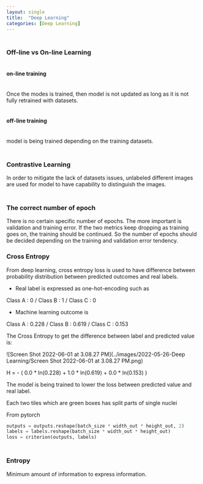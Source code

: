 ```yaml
---
layout: single
title:  "Deep Learning"
categories: [Deep Learning]
---
```


### <br>Off-line vs On-line Learning

#### <br>on-line training

<br>Once the modes is trained, then model is not updated as long as it is not fully retrained with datasets.

#### <br>off-line training

<br>model is being trained depending on the training datasets.



### <br>Contrastive Learning

In order to mitigate the lack of datasets issues, unlabeled different images are used for model to have capability to distinguish the images.



### <br>The correct number of epoch

There is no certain specific number of epochs. The more important is validation and training error. If the two metrics keep dropping as training goes on, the training should be continued. So the number of epochs should be decided depending on the training and validation error tendency.



### Cross Entropy

From deep learning, cross entropy loss is used to have difference between probability distribution between predicted outcomes and real labels.

- Real label is expressed as one-hot-encoding such as

Class A : 0 / Class B : 1 / Class C : 0



- Machine learning outcome is 

Class A : 0.228 / Class B : 0.619 / Class C : 0.153



The Cross Entropy to get the difference between label and predicted value is:

![Screen Shot 2022-06-01 at 3.08.27 PM](../images/2022-05-26-Deep Learning/Screen Shot 2022-06-01 at 3.08.27 PM.png)



H = - ( 0.0 * ln(0.228) + 1.0 * ln(0.619) + 0.0 * ln(0.153) )

The model is being trained to lower the loss between predicted value and real label.

Each two tiles which are green boxes has split parts of single nuclei



From pytorch

```python
outputs = outputs.reshape(batch_size * width_out * height_out, 2)
labels = labels.reshape(batch_size * width_out * height_out)
loss = criterion(outputs, labels)
```





### <br>Entropy

Minimum amount of information to express information.



 
